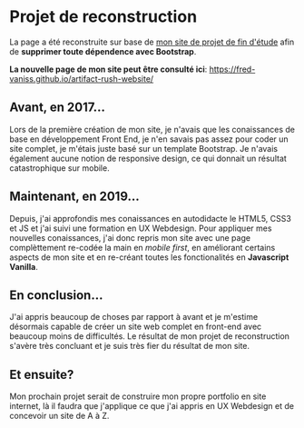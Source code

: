 # Projet de reconstruction
La page a été reconstruite sur base de [mon site de projet de fin d'étude](https://speedy-vongofast.github.io/artifact-rush-website/) afin de **supprimer toute dépendence avec Bootstrap**.

**La nouvelle page de mon site peut être consulté ici**: https://fred-vaniss.github.io/artifact-rush-website/

## Avant, en 2017...
Lors de la première création de mon site, je n'avais que les conaissances de base en développement Front End, je n'en savais pas assez pour coder un site complet, je m'étais juste basé sur un template Bootstrap. Je n'avais également aucune notion de responsive design, ce qui donnait un résultat catastrophique sur mobile.

## Maintenant, en 2019...
Depuis, j'ai approfondis mes conaissances en autodidacte le HTML5, CSS3 et JS et j'ai suivi une formation en UX Webdesign. Pour appliquer mes nouvelles conaissances, j'ai donc repris mon site avec une page complèttement re-codée la main en *mobile first*, en améliorant certains aspects de mon site et en re-créant toutes les fonctionalités en **Javascript Vanilla**.

## En conclusion...
J'ai appris beaucoup de choses par rapport à avant et je m'estime désormais capable de créer un site web complet en front-end avec beaucoup moins de difficultés. Le résultat de mon projet de reconstruction s'avère très concluant et je suis très fier du résultat de mon site.

## Et ensuite?
Mon prochain projet serait de construire mon propre portfolio en site internet, là il faudra que j'applique ce que j'ai appris en UX Webdesign et de concevoir un site de A à Z.